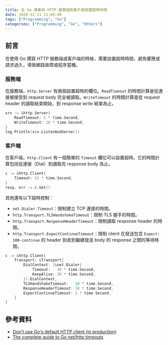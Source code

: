 ```yaml
---
title: 在 Go 專案為 HTTP 服務端和客戶端設置超時時間
date: 2020-12-11 11:03:48
tags: ["Programming", "Go"]
categories: ["Programming", "Go", "Others"]
---
```


## 前言

在使用 Go 撰寫 HTTP 服務端或客戶端的時候，需要設置超時時間，避免響應或請求過久，導致網路故障或程序當機。

### 服務端

在服務端，`http.Server` 有兩個設置超時的欄位。`ReadTimeout` 的時間計算是從連接被接受到 request body 完全被讀取。`WriteTimeout` 的時間計算是從 request header 的讀取結束開始，到 response write 結束為止。

```go
srv := &http.Server{  
	ReadTimeout: 5 * time.Second,
	WriteTimeout: 10 * time.Second,
}
log.Println(srv.ListenAndServe())
```

### 客戶端

在客戶端，`http.Client` 有一個簡單的 `Timeout` 欄位可以設置超時。它的時間計算包括從連接（Dial）到讀取完 response body 為止。

```go
c := &http.Client{  
	Timeout: 15 * time.Second,
}
resp, err := c.Get()
```

其他還有以下超時控制：

- `net.Dialer.Timeout`：限制建立 TCP 連接的時間。
- `http.Transport.TLSHandshakeTimeout`：限制 TLS 握手的時間。
- `http.Transport.ResponseHeaderTimeout`：限制讀取 response header 的時間。
- `http.Transport.ExpectContinueTimeout`：限制 client 在發送包含 `Expect: 100-continue` 的 header 到收到繼續發送 body 的 response 之間的等待時間。

```go
c := &http.Client{
	Transport: &Transport{
		DialContext: (&net.Dialer{
			Timeout:   30 * time.Second,
			KeepAlive: 30 * time.Second,
		}).DialContext,
		TLSHandshakeTimeout:   10 * time.Second,
		ResponseHeaderTimeout: 10 * time.Second,
		ExpectContinueTimeout: 1 * time.Second,
	}
}
```

## 參考資料

- [Don't use Go's default HTTP client (in production)](https://medium.com/@nate510/don-t-use-go-s-default-http-client-4804cb19f779)
- [The complete guide to Go net/http timeouts](https://blog.cloudflare.com/the-complete-guide-to-golang-net-http-timeouts/)
